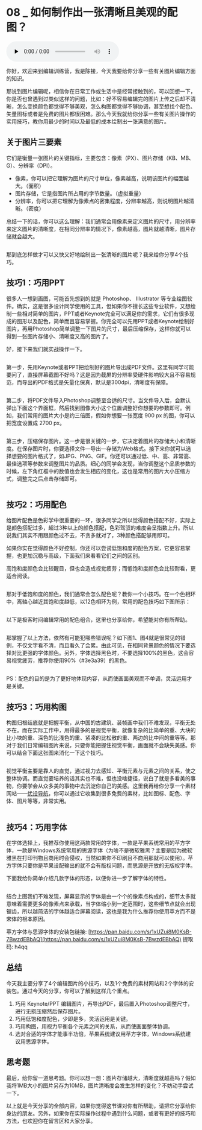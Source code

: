 # 08 _ 如何制作出一张清晰且美观的配图？

<audio id="audio" title="08 | 如何制作出一张清晰且美观的配图？" controls="" preload="none"><source id="mp3" src="https://static001.geekbang.org/resource/audio/c4/26/c446e7cace8cf94cfb6df204c6441f26.mp3"></audio>

你好，欢迎来到编辑训练营，我是陈接，今天我要给你分享一些有关图片编辑方面的知识。

那说到图片编辑呢，相信你在日常工作或生活中是经常接触到的，可以回想一下，你是否也曾遇到过类似这样的问题，比如：好不容易编辑完的图片上传之后却不清晰，怎么变换颜色都觉得不够美观，怎么构图都觉得不够协调，甚至想找个配色、矢量图标或者是免费的图片都很困难。那么今天我就给你分享一些有关图片操作的实用技巧，教你用最少的时间以及最低的成本绘制出一张满意的图片。

## 关于图片三要素

它们是衡量一张图片的关键指标，主要包含：像素（PX）、图片存储（KB、MB、G）、分辨率（DPI）。

- 像素，你可以把它理解为图片的尺寸单位，像素越高，说明该图片的幅面越大。（面积）
- 图片存储，它是指图片所占用的字节数量。（虚拟重量）
- 分辨率，你可以把它理解为像素点的密集程度，分辨率越高，则说明图片越清晰。（密度）

总结一下的话，你可以这么理解：我们通常会用像素来定义图片的尺寸，用分辨率来定义图片的清晰度，在相同分辨率的情况下，像素越高，图片就越清晰，图片存储就会越大。

<img src="https://static001.geekbang.org/resource/image/61/d9/61779315d74565e3af2011f405257bd9.jpg" alt="">

那到底怎样做才可以又快又好地绘制出一张清晰的图片呢？我来给你分享4个技巧。

## 技巧1：巧用PPT

很多人一想到画图，可能首先想到的就是 Photoshop、 Illustrator 等专业绘图软件。确实，这是很多设计同学使用的工具，但如果你不擅长这些专业软件，又想绘制一些相对简单的图片，PPT或者Keynote完全可以满足你的需求，它们有很多现成的图形以及配色，简单而且容易掌握。你完全可以先用PPT或者Keynote绘制好图片，再用Photoshop简单调整一下图片的尺寸，最后压缩保存，这样你就可以得到一张图片存储小、清晰度又高的图片了。

好，接下来我们就实战操作一下。

<img src="https://static001.geekbang.org/resource/image/30/b1/302286ba9255b9298f7yy0c30ccee6b1.jpg" alt="">

第一步，先用Keynote或者PPT把绘制好的图片导出成PDF文件。这里有同学可能要问了，直接屏幕截图不好吗？这是因为截屏的分辨率受硬件影响较大且不容易规范，而导出的PDF格式是矢量化保真，默认是300dpi，清晰度有保障。

<img src="https://static001.geekbang.org/resource/image/7a/da/7aa3299962a13e7b3b484d7f950d71da.jpg" alt="">

第二步，将PDF文件导入Photoshop调整至合适的尺寸。当文件导入后，会默认弹出下面这个界面框，然后找到图像大小这个位置调整好你想要的参数即可。例如，我们常用的图片大小是约三倍图，假如你想要一张宽度 900 px 的图，你可以把宽度设置成 2700 px。

<img src="https://static001.geekbang.org/resource/image/6b/fb/6b66cf4eb41d85fd86950d68db5d7afb.jpg" alt="">

第三步，压缩保存图片。这一步是很关键的一步，它决定着图片的存储大小和清晰度。在保存图片时，你要选择文件—导出—存储为Web格式。接下来你就可以选择想要的图片格式了，如JPG、PNG、GIF。你还可以通过低、中、高、非常高、最佳选项等参数来调整图片的品质。细心的同学会发现，当你调整这个品质参数的时候，左下角红框中的数值也会发生相应的变化，这也是常用的图片大小压缩方式，调整完之后点击存储即可。

<img src="https://static001.geekbang.org/resource/image/d6/8e/d65d067a3ecde16299eac9196b8a378e.jpg" alt="">

## 技巧2：巧用配色

给图片配色是色彩学中很重要的一环，很多同学之所以觉得颜色搭配不好，实际上是颜色搭配过多，超过3种以上的颜色搭配，色彩驾驭的难度会呈指数上升。所以说我们其实不用跟颜色过不去，不贪多就对了，3种颜色搭配够用即可。

如果你实在觉得颜色不好控制，你还可以尝试低饱和度的配色方案，它更容易掌握，也更加沉稳与高级，下面我们来看看它们之间的区别。

高饱和度颜色会比较醒目，但也会造成视觉疲劳；而低饱和度颜色会比较耐看，更适合阅读。

<img src="https://static001.geekbang.org/resource/image/7a/f9/7a161b14de1c6ba97634879857471bf9.jpg" alt="">

那对于低饱和度的颜色，我们通常会怎么配色呢？教你一个小技巧。在一个色相环中，离轴心越近其饱和度越低，以12色相环为例，常用的配色技巧如下图所示：

<img src="https://static001.geekbang.org/resource/image/02/c9/02d703049b23e4b9e9df6deec1622ac9.jpg" alt="">

以下是极客时间编辑常用的配色组合，这里也分享给你，希望能对你有所帮助。

<img src="https://static001.geekbang.org/resource/image/8c/87/8c6d068d32f7830d828f609a18a60d87.jpg" alt="">

那掌握了以上方法，依然有可能犯哪些错误呢？如下图1、图4就是很常见的错例，不仅文字看不清，而且看久了会累。由此可见，在相同背景颜色的情况下要选择对比更强的字体颜色。另外，字体选择黑色时，不要选择100%的黑色，这会容易视觉疲劳，推荐你使用90%（#3e3a39）的黑色。

<img src="https://static001.geekbang.org/resource/image/65/fd/651d3ddce1yyacc1d61bfbcc2950c7fd.png" alt="">

PS：配色的目的是为了更好地体现内容，从而使画面美观而不单调，灵活运用才是关键。

## 技巧3：巧用构图

构图归根结底就是把握平衡，从中国的古建筑、装帧画中我们不难发现，平衡无处不在。而在实际工作中，用得最多的是视觉平衡，就像复杂的比简单的重、大块的比小块的重、深色的比浅色的重、紧凑的比松散的重、两边的比中间的重等等。那对于我们日常编辑图片来说，只要你能把握住视觉平衡，画面就不会缺失美感。你可以结合下面这张图来消化一下这个技巧。

<img src="https://static001.geekbang.org/resource/image/40/f5/40b879a234ef22e84100d4d013bca6f5.jpg" alt="">

视觉平衡主要是靠人的直觉，通过视力去感知、平衡元素与元素之间的关系，使之整体协调。而直觉要培养的话其实也不难，但也没啥捷径，说白了就是多看美的事物，你要学会从众多美的事物中去沉淀你自己的美感。这里我再给你分享一个素材网站——[优设导航](https://hao.uisdc.com/)，你可以通过它收集到很多免费的素材，比如图标、配色、字体、图片等等，非常实用。

<img src="https://static001.geekbang.org/resource/image/bc/ff/bc172471725e2d66801e81cecffc95ff.jpg" alt="">

## 技巧4：巧用字体

在字体选择上，我推荐你使用这两款常用的字体，一款是苹果系统常用的苹方字体，一款是Windows系统常用的思源字体（为啥不是微软雅黑？主要是因为微软雅黑在打印刊物且商用时会侵权，当然如果你不印刷且不商用那就可以使用）。苹方字体只要你是苹果设配输出的就不会有版权问题，而思源是开放的无版权字体。

下面我给你简单介绍几款字体的形态，以便你进一步了解字体的特性。

<img src="https://static001.geekbang.org/resource/image/06/b5/068a4e3d020d53c835a3fec87812cfb5.png" alt="">

结合上图我们不难发现，屏幕显示的字体是由一个个的像素点构成的，细节太多就意味着需要更多的像素点来承载，当字体缩小到一定范围时，这些细节点就会出现锯齿，所以越简洁的字体越适合屏幕阅读，这也是我为什么推荐你使用苹方而不是宋体的根本原因。

苹方字体与思源字体的安装包链接: [https://pan.baidu.com/s/1xUZui8M0KsB-7BwzdEBbAQ](https://pan.baidu.com/s/1xUZui8M0KsB-7BwzdEBbAQ) 提取码: h4qq

## 总结

今天我主要分享了4个编辑图片的小技巧，以及1个免费的素材网站和2个字体的安装包。通过今天的分享，你可以了解到这样几个重点。

1. 巧用 Keynote/PPT 编辑图片，再导出PDF，最后置入Photoshop调整尺寸，进行无损压缩然后保存图片。
1. 巧用低饱和度配色，少即是多，灵活运用是关键。
1. 巧用构图，用视力平衡各个元素之间的关系，从而使画面整体协调。
1. 选对合适的字体才能事半功倍，苹果系统建议用苹方字体，Windows系统建议用思源字体。

## 思考题

最后，给你留一道思考题。你可以想一想：图片存储越大，清晰度就越高吗？假如我将1MB大小的图片另存为10MB，图片清晰度会发生怎样的变化？不妨动手尝试一下。

以上就是今天分享的全部内容，如果你觉得这节课对你有所帮助，请把它分享给你身边的朋友。另外，如果你在实际操作过程中遇到什么问题，或者有更好的技巧和方法，也欢迎你在留言区和大家分享。
